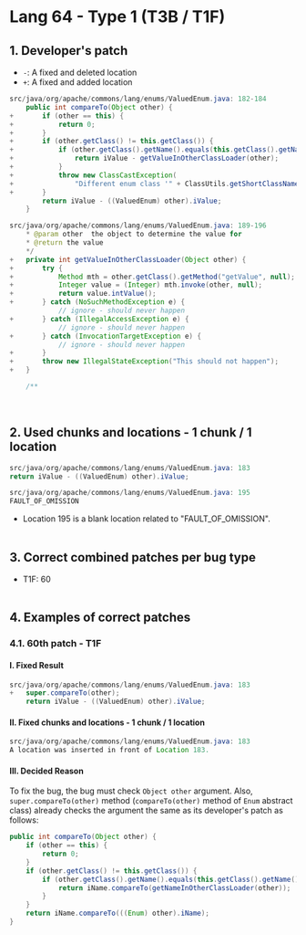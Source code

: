# Lang 64 - Type 1 (T3B / T1F)

## 1. Developer's patch
* `-`: A fixed and deleted location
* `+`: A fixed and added location
```java
src/java/org/apache/commons/lang/enums/ValuedEnum.java: 182-184
    public int compareTo(Object other) {            
+       if (other == this) {            
+           return 0;            
+       }            
+       if (other.getClass() != this.getClass()) {            
+           if (other.getClass().getName().equals(this.getClass().getName())) {            
+               return iValue - getValueInOtherClassLoader(other);            
+           }            
+           throw new ClassCastException(            
+               "Different enum class '" + ClassUtils.getShortClassName(other.getClass()) + "'");            
+       }            
        return iValue - ((ValuedEnum) other).iValue;            
    }
```

```java
src/java/org/apache/commons/lang/enums/ValuedEnum.java: 189-196
    * @param other  the object to determine the value for
    * @return the value
    */
+   private int getValueInOtherClassLoader(Object other) {
+       try {
+           Method mth = other.getClass().getMethod("getValue", null);
+           Integer value = (Integer) mth.invoke(other, null);
+           return value.intValue();
+       } catch (NoSuchMethodException e) {
            // ignore - should never happen
+       } catch (IllegalAccessException e) {
            // ignore - should never happen
+       } catch (InvocationTargetException e) {
            // ignore - should never happen
+       }
+       throw new IllegalStateException("This should not happen");
+   }

    /**
```
<br>

## 2. Used chunks and locations - 1 chunk / 1 location
```java
src/java/org/apache/commons/lang/enums/ValuedEnum.java: 183
return iValue - ((ValuedEnum) other).iValue;
```

```java
src/java/org/apache/commons/lang/enums/ValuedEnum.java: 195
FAULT_OF_OMISSION
```
* Location 195 is a blank location related to "FAULT_OF_OMISSION". 
<br><br>

## 3. Correct combined patches per bug type
* T1F: 60
<br><br>

## 4. Examples of correct patches
### 4.1. 60th patch - T1F
#### I. Fixed Result
```java
src/java/org/apache/commons/lang/enums/ValuedEnum.java: 183
+   super.compareTo(other);
    return iValue - ((ValuedEnum) other).iValue;
```

#### II. Fixed chunks and locations - 1 chunk / 1 location
```java
src/java/org/apache/commons/lang/enums/ValuedEnum.java: 183
A location was inserted in front of Location 183.
```

#### III. Decided Reason
To fix the bug, the bug must check ```Object other``` argument. Also, ```super.compareTo(other)``` method (```compareTo(other)``` method of ```Enum``` abstract class) already checks the argument the same as its developer's patch as follows:
```java
public int compareTo(Object other) {
    if (other == this) {
        return 0;
    }
    if (other.getClass() != this.getClass()) {
        if (other.getClass().getName().equals(this.getClass().getName())) {
            return iName.compareTo(getNameInOtherClassLoader(other));
        }
    }
    return iName.compareTo(((Enum) other).iName);
}
```
<br><br>